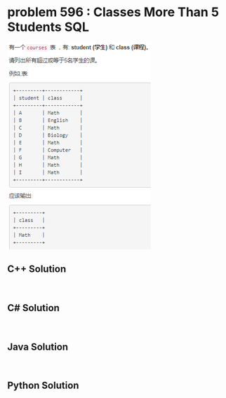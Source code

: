 
# problem 596 : Classes More Than 5 Students SQL

<img src="https://github.com/Peefy/PeefyLeetCode/blob/master/doc/501-600/596.ClassesMoreThan5StudentsSQL/problem.png"/>

## C++ Solution

```c++



```

## C# Solution

```csharp



```

## Java Solution

```java



```

## Python Solution

```python



```





